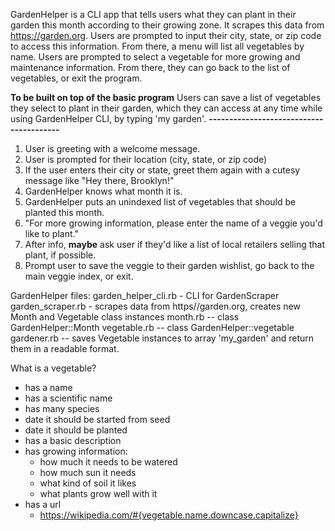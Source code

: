 GardenHelper is a CLI app that tells users what they can plant in their garden this month according to their growing zone.  It scrapes this data from https://garden.org.  Users are prompted to input their city, state, or zip code to access this information.  From there, a menu will list all vegetables by name.  Users are prompted to select a vegetable for more growing and maintenance information.  From there, they can go back to the list of vegetables, or exit the program.

**To be built on top of the basic program**
Users can save a list of vegetables they select to plant in their garden, which they can access at any time while using GardenHelper CLI, by typing 'my garden'.
**----------------------------------------**

1. User is greeting with a welcome message.
2. User is prompted for their location (city, state, or zip code)
3. If the user enters their city or state, greet them again with a cutesy message like "Hey there, Brooklyn!"
4. GardenHelper knows what month it is.
5. GardenHelper puts an unindexed list of vegetables that should be planted this month.
6. "For more growing information, please enter the name of a veggie you'd like to plant."
7. After info, **maybe** ask user if they'd like a list of local retailers selling that plant, if possible.
8. Prompt user to save the veggie to their garden wishlist, go back to the main veggie index, or exit.

GardenHelper files:
garden_helper_cli.rb - CLI for GardenScraper
garden_scraper.rb - scrapes data from https//garden.org, creates new Month and Vegetable class instances
month.rb -- class GardenHelper::Month
vegetable.rb -- class GardenHelper::vegetable
gardener.rb -- saves Vegetable instances to array 'my_garden' and return them in a readable format.

What is a vegetable?
  - has a name
  - has a scientific name
  - has many species
  - date it should be started from seed
  - date it should be planted
  - has a basic description
  - has growing information:
    - how much it needs to be watered
    - how much sun it needs
    - what kind of soil it likes
    - what plants grow well with it    
  - has a url
    - https://wikipedia.com/#{vegetable.name.downcase.capitalize}
